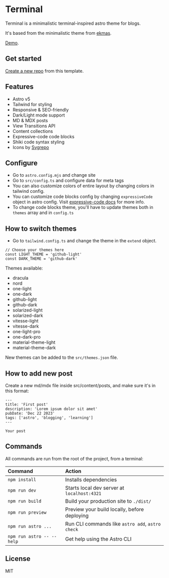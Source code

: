 # Terminal

Terminal is a minimalistic terminal-inspired astro theme for blogs.

It's based from the minimalistic theme from [ekmas](https://github.com/ekmas).

[Demo](https://terminal-astro.netlify.app/).

## Get started

[Create a new repo](https://github.com/dhadjhenni/terminal-astro-blog/generate) from this template.

## Features

- Astro v5
- Tailwind for styling
- Responsive & SEO-friendly
- Dark/Light mode support
- MD & MDX posts
- View Transitions API
- Content collections
- Expressive-code code blocks
- Shiki code syntax styling
- Icons by [Svgrepo](https://www.svgrepo.com/)

## Configure

- Go to `astro.config.mjs` and change site
- Go to `src/config.ts` and configure data for meta tags
- You can also customize colors of entire layout by changing colors in tailwind config.
- You can customize code blocks config by changing `expressiveCode` object in astro config. Visit [expressive-code docs](https://expressive-code.com/reference/configuration) for more info.
- To change code blocks theme, you'll have to update themes both in `themes` array and in `config.ts`

## How to switch themes

- Go to `tailwind.config.ts` and change the theme in the `extend` object.

```
// Choose your themes here
const LIGHT_THEME = 'github-light'
const DARK_THEME = 'github-dark'
```

Themes available:
- dracula
- nord
- one-light
- one-dark
- github-light
- github-dark
- solarized-light
- solarized-dark
- vitesse-light
- vitesse-dark
- one-light-pro
- one-dark-pro
- material-theme-light
- material-theme-dark

New themes can be added to the `src/themes.json` file.

## How to add new post

Create a new md/mdx file inside src/content/posts, and make sure it's in this format:

```
---
title: 'First post'
description: 'Lorem ipsum dolor sit amet'
pubDate: 'Dec 22 2023'
tags: ['astro', 'blogging', 'learning']
---

Your post
```

## Commands

All commands are run from the root of the project, from a terminal:

| Command                   | Action                                           |
| :------------------------ | :----------------------------------------------- |
| `npm install`             | Installs dependencies                            |
| `npm run dev`             | Starts local dev server at `localhost:4321`      |
| `npm run build`           | Build your production site to `./dist/`          |
| `npm run preview`         | Preview your build locally, before deploying     |
| `npm run astro ...`       | Run CLI commands like `astro add`, `astro check` |
| `npm run astro -- --help` | Get help using the Astro CLI                     |

## License

MIT
